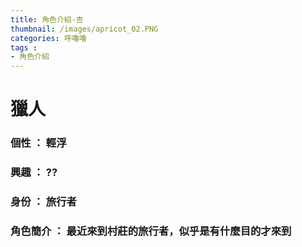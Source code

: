 ```yaml
---
title: 角色介紹-杏
thumbnail: /images/apricot_02.PNG
categories: 呼嚕嚕
tags :
- 角色介紹
---
```

# 獵人
### 個性 ： 輕浮
### 興趣 ： ??
### 身份 ： 旅行者
### 角色簡介 ： 最近來到村莊的旅行者，似乎是有什麼目的才來到

